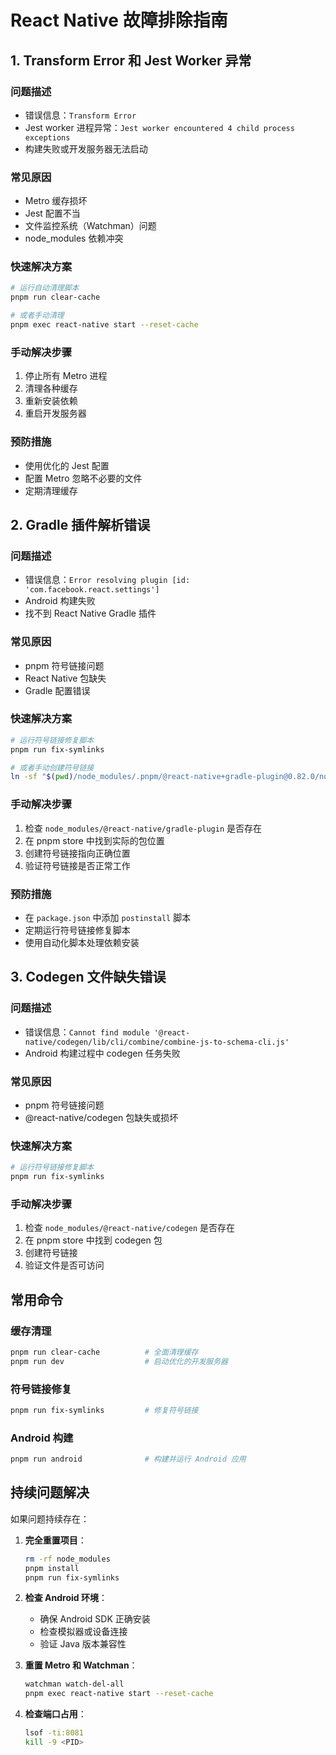# React Native 故障排除指南

## 1. Transform Error 和 Jest Worker 异常

### 问题描述
- 错误信息：`Transform Error`
- Jest worker 进程异常：`Jest worker encountered 4 child process exceptions`
- 构建失败或开发服务器无法启动

### 常见原因
- Metro 缓存损坏
- Jest 配置不当
- 文件监控系统（Watchman）问题
- node_modules 依赖冲突

### 快速解决方案
```bash
# 运行自动清理脚本
pnpm run clear-cache

# 或者手动清理
pnpm exec react-native start --reset-cache
```

### 手动解决步骤
1. 停止所有 Metro 进程
2. 清理各种缓存
3. 重新安装依赖
4. 重启开发服务器

### 预防措施
- 使用优化的 Jest 配置
- 配置 Metro 忽略不必要的文件
- 定期清理缓存

## 2. Gradle 插件解析错误

### 问题描述
- 错误信息：`Error resolving plugin [id: 'com.facebook.react.settings']`
- Android 构建失败
- 找不到 React Native Gradle 插件

### 常见原因
- pnpm 符号链接问题
- React Native 包缺失
- Gradle 配置错误

### 快速解决方案
```bash
# 运行符号链接修复脚本
pnpm run fix-symlinks

# 或者手动创建符号链接
ln -sf "$(pwd)/node_modules/.pnpm/@react-native+gradle-plugin@0.82.0/node_modules/@react-native/gradle-plugin" "$(pwd)/node_modules/@react-native/gradle-plugin"
```

### 手动解决步骤
1. 检查 `node_modules/@react-native/gradle-plugin` 是否存在
2. 在 pnpm store 中找到实际的包位置
3. 创建符号链接指向正确位置
4. 验证符号链接是否正常工作

### 预防措施
- 在 `package.json` 中添加 `postinstall` 脚本
- 定期运行符号链接修复脚本
- 使用自动化脚本处理依赖安装

## 3. Codegen 文件缺失错误

### 问题描述
- 错误信息：`Cannot find module '@react-native/codegen/lib/cli/combine/combine-js-to-schema-cli.js'`
- Android 构建过程中 codegen 任务失败

### 常见原因
- pnpm 符号链接问题
- @react-native/codegen 包缺失或损坏

### 快速解决方案
```bash
# 运行符号链接修复脚本
pnpm run fix-symlinks
```

### 手动解决步骤
1. 检查 `node_modules/@react-native/codegen` 是否存在
2. 在 pnpm store 中找到 codegen 包
3. 创建符号链接
4. 验证文件是否可访问

## 常用命令

### 缓存清理
```bash
pnpm run clear-cache          # 全面清理缓存
pnpm run dev                  # 启动优化的开发服务器
```

### 符号链接修复
```bash
pnpm run fix-symlinks         # 修复符号链接
```

### Android 构建
```bash
pnpm run android              # 构建并运行 Android 应用
```

## 持续问题解决

如果问题持续存在：

1. **完全重置项目**：
   ```bash
   rm -rf node_modules
   pnpm install
   pnpm run fix-symlinks
   ```

2. **检查 Android 环境**：
   - 确保 Android SDK 正确安装
   - 检查模拟器或设备连接
   - 验证 Java 版本兼容性

3. **重置 Metro 和 Watchman**：
   ```bash
   watchman watch-del-all
   pnpm exec react-native start --reset-cache
   ```

4. **检查端口占用**：
   ```bash
   lsof -ti:8081
   kill -9 <PID>
   ```